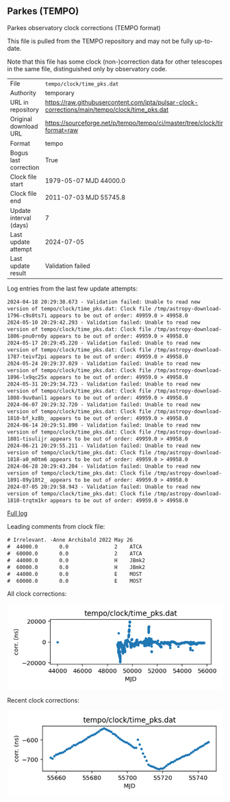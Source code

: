 
## Parkes (TEMPO)

Parkes observatory clock corrections (TEMPO format)

This file is pulled from the TEMPO repository and may not be fully
up-to-date.

Note that this file has some clock (non-)correction data for other
telescopes in the same file, distinguished only by observatory code.

|     |     |
|:--- |:--- |
| File | `tempo/clock/time_pks.dat` |
| Authority | temporary |
| URL in repository | <https://raw.githubusercontent.com/ipta/pulsar-clock-corrections/main/tempo/clock/time_pks.dat> |
| Original download URL | <https://sourceforge.net/p/tempo/tempo/ci/master/tree/clock/time_pks.dat?format=raw> |
| Format | tempo |
| Bogus last correction | True |
| Clock file start | 1979-05-07 MJD 44000.0 |
| Clock file end | 2011-07-03 MJD 55745.8 |
| Update interval (days) | 7 |
| Last update attempt | 2024-07-05 |
| Last update result | Validation failed |

Log entries from the last few update attempts:
```
2024-04-18 20:29:38.673 - Validation failed: Unable to read new version of tempo/clock/time_pks.dat: Clock file /tmp/astropy-download-1796-c9s0ts7i appears to be out of order: 49959.0 > 49958.0
2024-05-10 20:29:42.293 - Validation failed: Unable to read new version of tempo/clock/time_pks.dat: Clock file /tmp/astropy-download-1806-pnu0rn0y appears to be out of order: 49959.0 > 49958.0
2024-05-17 20:29:45.220 - Validation failed: Unable to read new version of tempo/clock/time_pks.dat: Clock file /tmp/astropy-download-1787-teivf2pi appears to be out of order: 49959.0 > 49958.0
2024-05-24 20:29:37.029 - Validation failed: Unable to read new version of tempo/clock/time_pks.dat: Clock file /tmp/astropy-download-1896-lx9qc25x appears to be out of order: 49959.0 > 49958.0
2024-05-31 20:29:34.723 - Validation failed: Unable to read new version of tempo/clock/time_pks.dat: Clock file /tmp/astropy-download-1808-9uv0anl1 appears to be out of order: 49959.0 > 49958.0
2024-06-07 20:29:32.720 - Validation failed: Unable to read new version of tempo/clock/time_pks.dat: Clock file /tmp/astropy-download-1810-bf_kz8b_ appears to be out of order: 49959.0 > 49958.0
2024-06-14 20:29:51.890 - Validation failed: Unable to read new version of tempo/clock/time_pks.dat: Clock file /tmp/astropy-download-1801-tisulijr appears to be out of order: 49959.0 > 49958.0
2024-06-21 20:29:55.211 - Validation failed: Unable to read new version of tempo/clock/time_pks.dat: Clock file /tmp/astropy-download-1818-a0_m0tm6 appears to be out of order: 49959.0 > 49958.0
2024-06-28 20:29:43.204 - Validation failed: Unable to read new version of tempo/clock/time_pks.dat: Clock file /tmp/astropy-download-1891-89y18t2_ appears to be out of order: 49959.0 > 49958.0
2024-07-05 20:29:58.943 - Validation failed: Unable to read new version of tempo/clock/time_pks.dat: Clock file /tmp/astropy-download-1810-trqtm1kr appears to be out of order: 49959.0 > 49958.0
```
[Full log](https://raw.githubusercontent.com/ipta/pulsar-clock-corrections/main/log/tempo/clock/time_pks.dat.log)

Leading comments from clock file:

    # Irrelevant. -Anne Archibald 2022 May 26
    #  44000.0       0.0               2    ATCA
    #  60000.0       0.0               2    ATCA
    #  44000.0       0.0               H    JBmk2
    #  60000.0       0.0               H    JBmk2
    #  44000.0       0.0               E    MOST
    #  60000.0       0.0               E    MOST



All clock corrections:

![plot of all clock corrections](time_pks.dat.png "All corrections")

Recent clock corrections:

![plot of recent clock corrections](time_pks.dat.short.png "Recent corrections")

